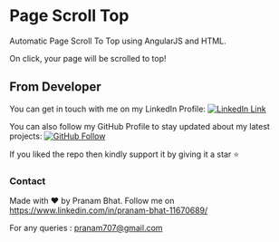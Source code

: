# Page Scroll Top

Automatic Page Scroll To Top using AngularJS and HTML.

On click, your page will be scrolled to top!



## From Developer

You can get in touch with me on my LinkedIn Profile: [![LinkedIn Link](https://img.shields.io/badge/Connect-Pranam%20Bhat-blue.svg?logo=linkedin&longCache=true&style=social&label=Connect
)](https://www.linkedin.com/in/pranam-bhat-11670689/)

You can also follow my GitHub Profile to stay updated about my latest projects: [![GitHub Follow](https://img.shields.io/badge/Connect-Pranam%20Bhat-blue.svg?logo=Github&longCache=true&style=social&label=Follow)](https://github.com/PranamBhat)

If you liked the repo then kindly support it by giving it a star ⭐

### Contact

Made with :heart: by Pranam Bhat. Follow me on https://www.linkedin.com/in/pranam-bhat-11670689/

For any queries : pranam707@gmail.com
